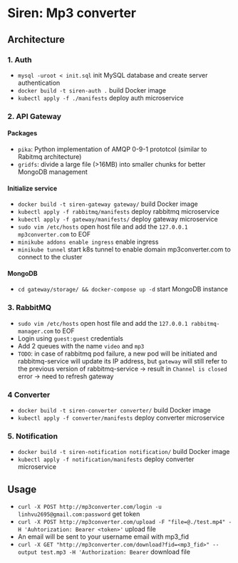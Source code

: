 # Siren: Mp3 converter

## Architecture

### 1. Auth
- `mysql -uroot < init.sql` init MySQL database and create server authentication
- `docker build -t siren-auth .` build Docker image 
- `kubectl apply -f ./manifests` deploy auth microservice

### 2. API Gateway
#### Packages
- `pika`: Python implementation of AMQP 0-9-1 prototcol (similar to Rabitmq architecture)
- `gridfs`: divide a large file (>16MB) into smaller chunks for better MongoDB management
#### Initialize service
- `docker build -t siren-gateway gateway/` build Docker image
- `kubectl apply -f rabbitmq/manifests` deploy rabbitmq microservice
- `kubectl apply -f gateway/manifests/` deploy gateway microservice
- `sudo vim /etc/hosts` open host file and add the `127.0.0.1 mp3converter.com` to EOF
- `minikube addons enable ingress` enable ingress
- `minikube tunnel` start k8s tunnel to enable domain mp3converter.com to connect to the cluster
#### MongoDB 
- `cd gateway/storage/ && docker-compose up -d` start MongoDB instance

### 3. RabbitMQ
- `sudo vim /etc/hosts` open host file and add the `127.0.0.1 rabbitmq-manager.com` to EOF
- Login using `guest:guest` credentials
- Add 2 queues with the name `video` and `mp3`
- `TODO`: in case of rabbitmq pod failure, a new pod will be initiated and rabbitmq-service will update its IP address, but `gateway` will still refer to the previous version of rabbitmq-service -> result in `Channel is closed` error -> need to refresh gateway

### 4 Converter
- `docker build -t siren-converter converter/` build Docker image
- `kubectl apply -f converter/manifests` deploy converter microservice

### 5. Notification
- `docker build -t siren-notification notification/` build Docker image
- `kubectl apply -f notification/manifests` deploy converter microservice

## Usage
- `curl -X POST http://mp3converter.com/login -u linhvu2695@gmail.com:password` get token
- `curl -X POST http://mp3converter.com/upload -F "file=@./test.mp4" -H 'Auhtorization: Bearer <token>'` upload file
- An email will be sent to your username email with mp3_fid
- `curl -X GET "http://mp3converter.com/download?fid=<mp3_fid>" --output test.mp3 -H 'Authorization: Bearer` download file

